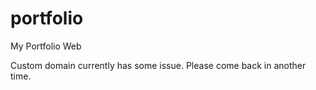 # portfolio
My Portfolio Web

Custom domain currently has some issue. Please come back in another time.
